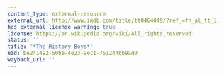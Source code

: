 ```yaml
---
content_type: external-resource
external_url: http://www.imdb.com/title/tt0464049/?ref_=fn_al_tt_1
has_external_license_warning: true
license: https://en.wikipedia.org/wiki/All_rights_reserved
status: ''
title: '*The History Boys*'
uid: be241492-50be-4e23-9ec1-751244bb9ad0
wayback_url: ''
---
```

